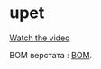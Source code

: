 # upet

[Watch the video](https://youtu.be/OY4By4eS6UQ)

BOM верстата : [BOM](./bom/bom_machine.txt).
